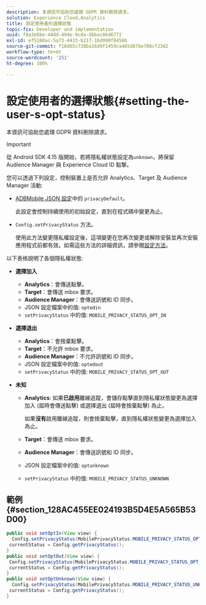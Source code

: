 ```yaml
---
description: 本資訊可協助您處理 GDPR 資料刪除請求。
solution: Experience Cloud,Analytics
title: 設定使用者的選擇狀態
topic-fix: Developer and implementation
uuid: f8a3e6be-44dd-494e-9cda-dbbac86d6772
exl-id: ef5160ac-5a73-4433-b217-1bd990f8456b
source-git-commit: f18d65c738ba16d9f1459ca485d87be708cf23d2
workflow-type: tm+mt
source-wordcount: '251'
ht-degree: 100%

---
```


# 設定使用者的選擇狀態{#setting-the-user-s-opt-status}

本資訊可協助您處理 GDPR 資料刪除請求。

>[!IMPORTANT]
>
>從 Android SDK 4.15 版開始，若將隱私權狀態設定為`unknown`，將保留 Audience Manager 與 Experience Cloud ID 點撃。

您可以透過下列設定，控制裝置上是否允許 Analytics、Target 及 Audience Manager 活動:

* [ADBMobile JSON 設定](/help/android/configuration/json-config/json-config.md)中的 `privacyDefault`。

   此設定會控制持續使用的初始設定，直到在程式碼中變更為止。

* `Config.setPrivacyStatus` 方法。

   使用此方法變更隱私權設定後，這項變更在您再次變更或解除安裝並再次安裝應用程式前都有效。如需這些方法的詳細資訊，請參閱[設定方法](/help/android/configuration/methods.md)。

以下表格說明了各個隱私權狀態:

* **選擇加入**

   * **Analytics**：會傳送點擊。
   * **Target**：會傳送 mbox 要求。
   * **Audience Manager**：會傳送訊號和 ID 同步。
   * JSON 設定檔案中的值: `optedin`
   * `setPrivacyStatus` 中的值: `MOBILE_PRIVACY_STATUS_OPT_IN`

* **選擇退出**

   * **Analytics**：會捨棄點擊。
   * **Target**：不允許 mbox 要求。
   * **Audience Manager**：不允許訊號和 ID 同步。
   * JSON 設定檔案中的值: `optedout`
   * `setPrivacyStatus` 中的值: `MOBILE_PRIVACY_STATUS_OPT_OUT`

* **未知**

   * **Analytics**: 如果&#x200B;**已啟用**&#x200B;離線追蹤，會儲存點擊直到隱私權狀態變更為選擇加入 (屆時會傳送點擊) 或選擇退出 (屆時會捨棄點擊) 為止。

      如果<b>沒有</b>啟用離線追蹤，則會捨棄點擊，直到隱私權狀態變更為選擇加入為止。
   * **Target**：會傳送 mbox 要求。
   * **Audience Manager**：會傳送訊號和 ID 同步。
   * JSON 設定檔案中的值: `optunknown`
   * `setPrivacyStatus` 中的值: `MOBILE_PRIVACY_STATUS_UNKNOWN`

## 範例 {#section_128AC455EE024193B5D4E5A565B53D00}

```java
public void setOptIn(View view) { 
  Config.setPrivacyStatus(MobilePrivacyStatus.MOBILE_PRIVACY_STATUS_OPT_IN); 
 currentStatus = Config.getPrivacyStatus(); 
} 
public void setOptOut(View view) { 
 Config.setPrivacyStatus(MobilePrivacyStatus.MOBILE_PRIVACY_STATUS_OPT_OUT); 
 currentStatus = Config.getPrivacyStatus(); 
} 
public void setOptUnknown(View view) { 
  Config.setPrivacyStatus(MobilePrivacyStatus.MOBILE_PRIVACY_STATUS_UNKNOWN); 
 currentStatus = Config.getPrivacyStatus(); 
}
```
